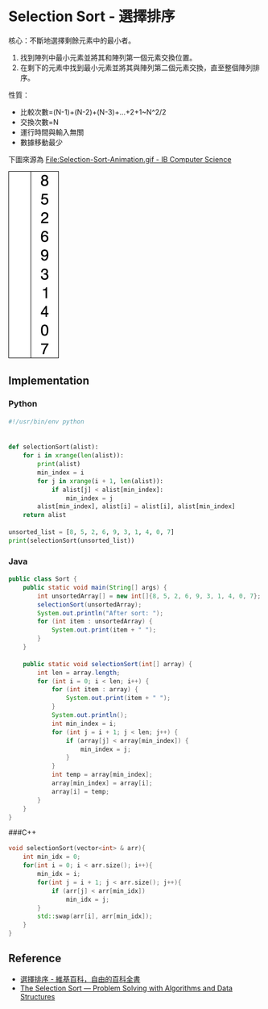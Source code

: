 # Selection Sort - 選擇排序

核心：不斷地選擇剩餘元素中的最小者。

1. 找到陣列中最小元素並將其和陣列第一個元素交換位置。
2. 在剩下的元素中找到最小元素並將其與陣列第二個元素交換，直至整個陣列排序。

性質：

- 比較次數=(N-1)+(N-2)+(N-3)+...+2+1~N^2/2
- 交換次數=N
- 運行時間與輸入無關
- 數據移動最少

下圖來源為 [File:Selection-Sort-Animation.gif - IB Computer Science](http://wiki.ibcsstudent.org/index.php?title=File:Selection-Sort-Animation.gif)

![Selection Sort](../images/selection_sort.gif)

## Implementation

### Python

```python
#!/usr/bin/env python


def selectionSort(alist):
    for i in xrange(len(alist)):
        print(alist)
        min_index = i
        for j in xrange(i + 1, len(alist)):
            if alist[j] < alist[min_index]:
                min_index = j
        alist[min_index], alist[i] = alist[i], alist[min_index]
    return alist

unsorted_list = [8, 5, 2, 6, 9, 3, 1, 4, 0, 7]
print(selectionSort(unsorted_list))
```

### Java

```java
public class Sort {
	public static void main(String[] args) {
		int unsortedArray[] = new int[]{8, 5, 2, 6, 9, 3, 1, 4, 0, 7};
		selectionSort(unsortedArray);
		System.out.println("After sort: ");
		for (int item : unsortedArray) {
			System.out.print(item + " ");
		}
	}

	public static void selectionSort(int[] array) {
		int len = array.length;
		for (int i = 0; i < len; i++) {
			for (int item : array) {
				System.out.print(item + " ");
			}
			System.out.println();
			int min_index = i;
			for (int j = i + 1; j < len; j++) {
				if (array[j] < array[min_index]) {
					min_index = j;
				}
			}
			int temp = array[min_index];
			array[min_index] = array[i];
			array[i] = temp;
		}
	}
}
```

###C++

```C++
void selectionSort(vector<int> & arr){
    int min_idx = 0;
    for(int i = 0; i < arr.size(); i++){
        min_idx = i;
        for(int j = i + 1; j < arr.size(); j++){
            if (arr[j] < arr[min_idx])
                min_idx = j;
        }
        std::swap(arr[i], arr[min_idx]);
    }
}
```

## Reference

- [選擇排序 - 維基百科，自由的百科全書](http://zh.wikipedia.org/wiki/%E9%80%89%E6%8B%A9%E6%8E%92%E5%BA%8F)
- [The Selection Sort — Problem Solving with Algorithms and Data Structures](http://interactivepython.org/runestone/static/pythonds/SortSearch/TheSelectionSort.html)
